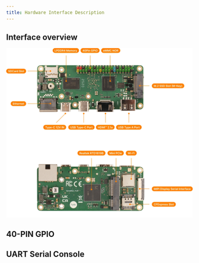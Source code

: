 ```yaml
---
title: Hardware Interface Description
---
```


## Interface overview

![XpressReal Hardware Interface](../../../assets/xpressreal-interface.webp)

## 40-PIN GPIO

## UART Serial Console